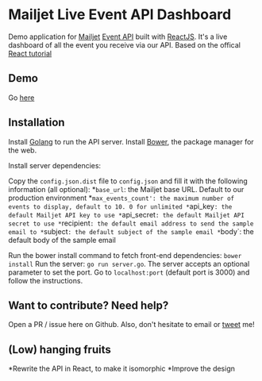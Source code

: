 # Mailjet Live Event API Dashboard

Demo application for [Mailjet](https://mailjet.com) [Event API](http://dev.mailjet.com/guides/event-api-guide/) built with [ReactJS](http://facebook.github.io/react/).
It's a live dashboard of all the event you receive via our API.
Based on the offical [React tutorial](https://github.com/reactjs/react-tutorial)

## Demo

Go [here](http://37.187.61.17:3001/)

## Installation

Install [Golang](http://golang.org/) to run the API server.
Install [Bower](http://bower.io/), the package manager for the web.

Install server dependencies: 

Copy the `config.json.dist` file to `config.json` and fill it with the following information (all optional):
*`base_url`: the Mailjet base URL. Default to our production environment
*`max_events_count': the maximum number of events to display, default to 10. 0 for unlimited
*`api_key`: the default Mailjet API key to use
*`api_secret`: the default Mailjet API secret to use
*`recipient`: the default email address to send the sample email to
*`subject`: the default subject of the sample email
*`body`: the default body of the sample email

Run the bower install command to fetch front-end dependencies: `bower install`
Run the server: `go run server.go`. The server accepts an optional parameter to set the port.
Go to `localhost:port` (default port is 3000) and follow the instructions.

## Want to contribute? Need help?

Open a PR / issue here on Github.
Also, don't hesitate to email or [tweet](https://twitter.com/arnaud_breton) me!

## (Low) hanging fruits
*Rewrite the API in React, to make it isomorphic
*Improve the design